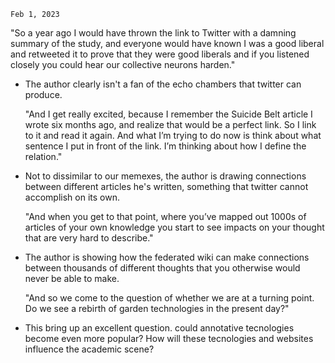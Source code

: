 	Feb 1, 2023

"So a year ago I would have thrown the link to Twitter with a damning summary of the study, and everyone would have known I was a good liberal and retweeted it to prove that they were good liberals and if you listened closely you could hear our collective neurons harden."

- The author clearly isn't a fan of the echo chambers that twitter can produce.

	"And I get really excited, because I remember the Suicide Belt article I wrote six months ago, and realize that would be a perfect link. So I link to it and read it again. And what I’m trying to do now is think about what sentence I put in front of the link. I’m thinking about how I define the relation."

- Not to dissimilar to our memexes, the author is drawing connections between different articles he's written, something that twitter cannot accomplish on its own.

	"And when you get to that point, where you’ve mapped out 1000s of articles of your own knowledge you start to see impacts on your thought that are very hard to describe."

- The author is showing how the federated wiki can make connections between thousands of different thoughts that you otherwise would never be able to make.

	"And so we come to the question of whether we are at a turning point. Do we see a rebirth of garden technologies in the present day?"

- This bring up an excellent question. could annotative tecnologies become even more popular? How will these tecnologies and websites influence the academic scene?



